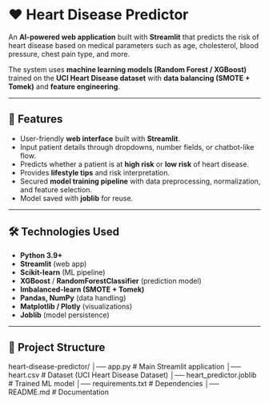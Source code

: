 # ❤️ Heart Disease Predictor

An **AI-powered web application** built with **Streamlit** that predicts the risk of heart disease based on medical parameters such as age, cholesterol, blood pressure, chest pain type, and more.  

The system uses **machine learning models (Random Forest / XGBoost)** trained on the **UCI Heart Disease dataset** with **data balancing (SMOTE + Tomek)** and **feature engineering**.  

---

## 🚀 Features
- User-friendly **web interface** built with **Streamlit**.  
- Input patient details through dropdowns, number fields, or chatbot-like flow.  
- Predicts whether a patient is at **high risk** or **low risk** of heart disease.  
- Provides **lifestyle tips** and risk interpretation.  
- Secured **model training pipeline** with data preprocessing, normalization, and feature selection.  
- Model saved with **joblib** for reuse.  

---

## 🛠️ Technologies Used
- **Python 3.9+**  
- **Streamlit** (web app)  
- **Scikit-learn** (ML pipeline)  
- **XGBoost** / **RandomForestClassifier** (prediction model)  
- **Imbalanced-learn (SMOTE + Tomek)**  
- **Pandas, NumPy** (data handling)  
- **Matplotlib / Plotly** (visualizations)  
- **Joblib** (model persistence)  

---

## 📂 Project Structure
heart-disease-predictor/
│── app.py                  # Main Streamlit application
│── heart.csv               # Dataset (UCI Heart Disease Dataset)
│── heart_predictor.joblib  # Trained ML model
│── requirements.txt        # Dependencies
│── README.md               # Documentation
